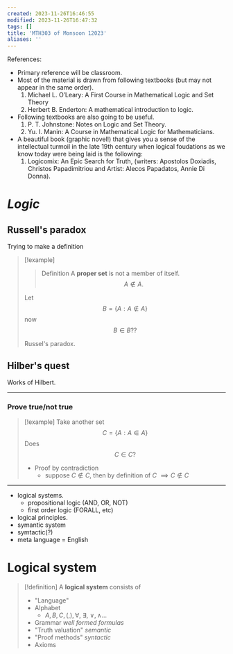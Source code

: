 ```yaml
---
created: 2023-11-26T16:46:55
modified: 2023-11-26T16:47:32
tags: []
title: 'MTH303 of Monsoon 12023'
aliases: '' 
---
```



References:

- Primary reference will be classroom.
- Most of the material is drawn from following textbooks (but may not appear in the same order).
	1. Michael L. O’Leary: A First Course in Mathematical Logic and Set Theory
	2. Herbert B. Enderton: A mathematical introduction to logic.
- Following textbooks are also going to be useful.
    1. P. T. Johnstone: Notes on Logic and Set Theory.
    2. Yu. I. Manin: A Course in Mathematical Logic for Mathematicians.
- A beautiful book (graphic novel!) that gives you a sense of the intellectual turmoil in the late 19th century when logical foudations as we know today were being laid is the following:
    1. Logicomix: An Epic Search for Truth, (writers: Apostolos Doxiadis, Christos Papadimitriou and Artist: Alecos Papadatos, Annie Di Donna). 


# *Logic*

## Russell's paradox

Trying to make a definition

> [!example]
> 
> > Definition
> > A **proper set** is not a member of itself. $$A \notin A.$$
> 
> Let $$B= \{ A : A \notin A \}$$
> now $$ B \in B ??$$
> 
> Russel's paradox.




## Hilber's quest

Works of Hilbert.

---

### Prove true/not true

> [!example] Take another set $$C=\{ A : A \in A \}$$ Does $$C \in C?$$
> - Proof by contradiction
> 	- suppose $C \notin C$, then by definition of $C$ $\implies C \notin C$


---

- logical systems.
	- propositional logic (AND, OR, NOT)
	- first order logic (FORALL, etc)
- logical principles.
- symantic system
- symtactic(?)
- meta language = English

# Logical system

> [!definition] A **logical system** consists of
>  - "Language"
> 	- Alphabet 
> 		- $A, B, C, (, ), \forall$, $\exists$, $\lor, \land$...
> 	- Grammar *well formed formulas*
> - "Truth valuation" *semantic*
> - "Proof methods" *syntactic*
> - Axioms
